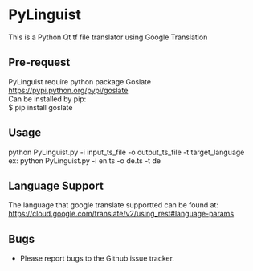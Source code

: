 # PyLinguist
This is a Python Qt tf file translator using Google Translation

## Pre-request
PyLinguist require python package Goslate  
https://pypi.python.org/pypi/goslate  
Can be installed by pip:  
$ pip install goslate  

## Usage
python PyLinguist.py -i input\_ts\_file -o output\_ts\_file -t target\_language  
ex: python PyLinguist.py -i en.ts -o de.ts -t de  

## Language Support
The language that google translate supportted can be found at:  
https://cloud.google.com/translate/v2/using_rest#language-params

## Bugs
* Please report bugs to the Github issue tracker.
